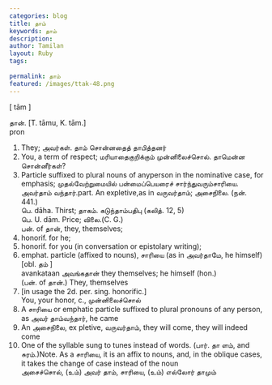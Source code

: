 ```yaml
---
categories: blog
title: தாம்
keywords: தாம்
description: 
author: Tamilan
layout: Ruby
tags: 
 
permalink: தாம்
featured: /images/ttak-48.png
---
```

  
[ tām ]  
  
தான். [T. tāmu, K. tām.]  
pron  
1. They; அவர்கள். தாம் சொன்னதைத் தாபித்தனர்  
2. You, a term of respect; மரியாதைகுறிக்கும் முன்னிலைச்சொல். தாமென்ன சொன்னீர்கள்?  
3. Particle suffixed to plural nouns of anyperson in the nominative case, for emphasis; முதல்வேற்றுமையில் பன்மைப்பெயரைச் சார்ந்துவரும்சாரியை. அவர்தாம் வந்தார்.part. An expletive,as in வருவர்தாம்; அசைநிலை. (நன். 441.)  
பெ. dāha. Thirst; தாகம். கடுந்தாம்பதிபு (கலித். 12, 5)  
பெ. U. dām. Price; விலை.(C. G.)  
பன். of தான், they, themselves;  
2. honorif. for he;  
3. honorif. for you (in conversation or epistolary writing);  
4. emphat. particle (affixed to nouns), சாரியை (as in அவர்தாமே, he himself)  
[obl. தம் ]  
avankataan அவங்கதான் they themselves; he himself (hon.)  
(பன். of தான்.) They, themselves  
2. [in usage the 2d. per. sing. honorific.]  
You, your honor, c., முன்னிலைச்சொல்  
3. A சாரியை or emphatic particle suffixed to plural pronouns of any person, as அவர் தாம்வந்தார், he came  
4. An அசைநிலை, ex pletive, வருவர்தாம், they will come, they will indeed come  
5. One of the syllable sung to tunes instead of words. (பார். தா ளம், and சுரம்.)Note. As a சாரியை, it is an affix to nouns, and, in the oblique cases, it takes the change of case instead of the noun  
அசைச்சொல், (உம்) அவர் தாம், சாரியை, (உம்) எல்லோர் தாமும்
